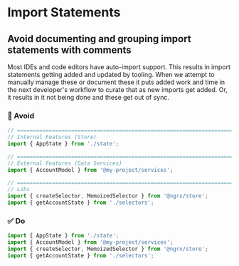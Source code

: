 # Import Statements

## Avoid documenting and grouping import statements with comments
Most IDEs and code editors have auto-import support. This results in import statements getting added
and updated by tooling. When we attempt to manually manage these or document these it puts added work and time
in the next developer's workflow to curate that as new imports get added. Or, it results in it not being done
and these get out of sync.

### 🚫 Avoid
```typescript
// ===============================================================================
// Internal Features (Store)
import { AppState } from './state';

// ===============================================================================
// External Features (Data Services)
import { AccountModel } from '@my-project/services';

// ===============================================================================
// Libs
import { createSelector, MemoizedSelector } from '@ngrx/store';
import { getAccountState } from './selectors';
```

### ✅ Do
```typescript
import { AppState } from './state';
import { AccountModel } from '@my-project/services';
import { createSelector, MemoizedSelector } from '@ngrx/store';
import { getAccountState } from './selectors';
```
